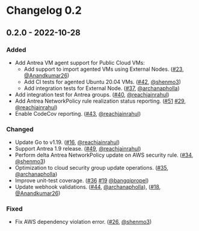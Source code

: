 # Changelog 0.2

## 0.2.0 - 2022-10-28

### Added

- Add Antrea VM agent support for Public Cloud VMs:
  * Add support to import agented VMs using External Nodes. ([#23](https://github.com/antrea-io/nephe/pull/23), [@Anandkumar26])
  * Add CI tests for agented Ubuntu 20.04 VMs. ([#42](https://github.com/antrea-io/nephe/pull/42), [@shenmo3])
  * Add integration tests for External Node. ([#37](https://github.com/antrea-io/nephe/pull/37), [@archanapholla])
- Add integration test for Antrea groups. ([#40](https://github.com/antrea-io/nephe/pull/40), [@reachjainrahul])
- Add Antrea NetworkPolicy rule realization status reporting. ([#51](https://github.com/antrea-io/nephe/pull/51) [#29](https://github.com/antrea-io/nephe/pull/29), [@reachjainrahul])
- Enable CodeCov reporting. ([#43](https://github.com/antrea-io/nephe/pull/43), [@reachjainrahul])

### Changed

- Update Go to v1.19. ([#16](https://github.com/antrea-io/nephe/pull/16), [@reachjainrahul])
- Support Antrea 1.9 release. ([#49](https://github.com/antrea-io/nephe/pull/49), [@reachjainrahul])
- Perform delta Antrea NetworkPolicy update on AWS security rule. ([#34](https://github.com/antrea-io/nephe/pull/34), [@shenmo3])
- Optimization to cloud security group update operations. ([#35](https://github.com/antrea-io/nephe/pull/35), [@archanapholla])
- Improve unit-test coverage. ([#36](https://github.com/antrea-io/nephe/pull/36) [#19](https://github.com/antrea-io/nephe/pull/19) [@bangqipropel])
- Update webhook validations. ([#44](https://github.com/antrea-io/nephe/pull/44), [@archanapholla]), ([#18](https://github.com/antrea-io/nephe/pull/18), [@Anandkumar26])

### Fixed

- Fix AWS dependency violation error. ([#26](https://github.com/antrea-io/nephe/pull/26), [@shenmo3])

[@reachjainrahul]: https://github.com/reachjainrahul
[@Anandkumar26]: https://github.com/Anandkumar26
[@shenmo3]: https://github.com/shenmo3
[@archanapholla]: https://github.com/archanapholla
[@bangqipropel]: https://github.com/bangqipropel
